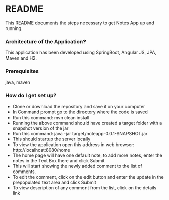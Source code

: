 # README #

This README documents the steps  necessary to get Notes App up and running.

### Architecture of the Application? ###

This application has been developed using SpringBoot, Angular JS, JPA, Maven and H2.

### Prerequisites ###
java, maven 

### How do I get set up? ###

* Clone or download the repository and save it on your computer
* In Command prompt go to the directory where the code is saved 
* Run this command: mvn clean install
* Running the above command should have created a target folder with a snapshot version of the jar
* Run this command: java -jar target/noteapp-0.0.1-SNAPSHOT.jar
* This should startup the server locally
* To view the application open this address in web browser: http://localhost:8080/home
* The home page will have one default note, to add more notes, enter the notes in the Text Box there and click Submit
* This will start showing the newly added comment to the list of comments.
* To edit the comment, click on the edit button and enter the update in the prepopulated text area and click Submit
* To view description of any comment from the list, click on the details link 

